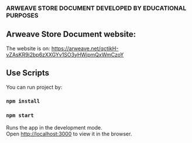 
### ARWEAVE STORE DOCUMENT DEVELOPED BY EDUCATIONAL PURPOSES


## Arweave Store Document website:
The website is on:  https://arweave.net/qctikH-vZAsKR9j2bp6zXXGYv1SO3yHWjpmQxWmCzoY

## Use Scripts

You can run project by:

### `npm install`

### `npm start`

Runs the app in the development mode.<br>
Open [http://localhost:3000](http://localhost:3000) to view it in the browser.

